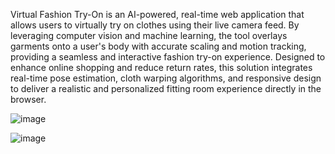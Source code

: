 Virtual Fashion Try-On is an AI-powered, real-time web application that allows users to virtually try on clothes using their live camera feed. By leveraging computer vision and machine learning, the tool overlays garments onto a user's body with accurate scaling and motion tracking, providing a seamless and interactive fashion try-on experience. Designed to enhance online shopping and reduce return rates, this solution integrates real-time pose estimation, cloth warping algorithms, and responsive design to deliver a realistic and personalized fitting room experience directly in the browser.

![image](https://github.com/user-attachments/assets/92aaffb7-ba9d-49c9-bddc-0fd0f9243d19)

![image](https://github.com/user-attachments/assets/5e0bb8eb-c5b1-4a69-9e33-cb175c0dfaba)
